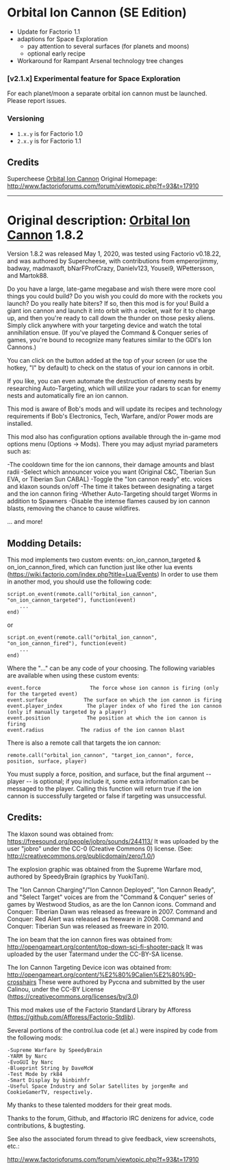 Orbital Ion Cannon (SE Edition)
========================================

- Update for Factorio 1.1
- adaptions for Space Exploration
  - pay attention to several surfaces (for planets and moons)
  - optional early recipe
- Workaround for Rampant Arsenal technology tree changes

### [v2.1.x] Experimental feature for Space Exploration

For each planet/moon a separate orbital ion cannon must be launched.
Please report issues.

### Versioning

- `1.x.y` is for Factorio 1.0
- `2.x.y` is for Factorio 1.1

## Credits

Supercheese [Orbital Ion Cannon](https://mods.factorio.com/mod/Orbital%20Ion%20Cannon) 
Original Homepage: http://www.factorioforums.com/forum/viewtopic.php?f=93&t=17910

---

Original description: [Orbital Ion Cannon](https://mods.factorio.com/mod/Orbital%20Ion%20Cannon) 1.8.2
========================

Version 1.8.2 was released May 1, 2020, was tested using Factorio v0.18.22, and was authored by Supercheese, with contributions from emperorjimmy, badway, madmaxoft, bNarFProfCrazy, Danielv123, Yousei9, WPettersson, and Martok88.

Do you have a large, late-game megabase and wish there were more cool things you could build? Do you wish you could do more with the rockets you launch? Do you really hate biters? If so, then this mod is for you!
Build a giant ion cannon and launch it into orbit with a rocket, wait for it to charge up, and then you're ready to call down the thunder on those pesky aliens.
Simply click anywhere with your targeting device and watch the total annihilation ensue.
(If you've played the Command & Conquer series of games, you're bound to recognize many features similar to the GDI's Ion Cannons.)

You can click on the button added at the top of your screen (or use the hotkey, "I" by default) to check on the status of your ion cannons in orbit.

If you like, you can even automate the destruction of enemy nests by researching Auto-Targeting, which will utilize your radars to scan for enemy nests and automatically fire an ion cannon.

This mod is aware of Bob's mods and will update its recipes and technology requirements if Bob's Electronics, Tech, Warfare, and/or Power mods are installed.

This mod also has configuration options available through the in-game mod options menu (Options -> Mods). There you may adjust myriad parameters such as:

-The cooldown time for the ion cannons, their damage amounts and blast radii
-Select which announcer voice you want (Original C&C, Tiberian Sun EVA, or Tiberian Sun CABAL)
-Toggle the "Ion cannon ready" etc. voices and klaxon sounds on/off
-The time it takes between designating a target and the ion cannon firing
-Whether Auto-Targeting should target Worms in addition to Spawners
-Disable the intense flames caused by ion cannon blasts, removing the chance to cause wildfires.

... and more!

Modding Details:
----------------

This mod implements two custom events: on_ion_cannon_targeted & on_ion_cannon_fired, which can function just like other lua events (https://wiki.factorio.com/index.php?title=Lua/Events)
In order to use them in another mod, you should use the following code:

    script.on_event(remote.call("orbital_ion_cannon", "on_ion_cannon_targeted"), function(event)
        ...
    end)

or

    script.on_event(remote.call("orbital_ion_cannon", "on_ion_cannon_fired"), function(event)
        ...
    end)

Where the "..." can be any code of your choosing. The following variables are available when using these custom events:

    event.force                The force whose ion cannon is firing (only for the targeted event)
    event.surface            The surface on which the ion cannon is firing
    event.player_index        The player index of who fired the ion cannon (only if manually targeted by a player)
    event.position            The position at which the ion cannon is firing
    event.radius            The radius of the ion cannon blast

There is also a remote call that targets the ion cannon:

    remote.call("orbital_ion_cannon", "target_ion_cannon", force, position, surface, player)

You must supply a force, position, and surface, but the final argument -- player -- is optional; if you include it, some extra information can be messaged to the player. Calling this function will return true if the ion cannon is successfully targeted or false if targeting was unsuccessful.

Credits:
--------

The klaxon sound was obtained from: https://freesound.org/people/jobro/sounds/244113/
    It was uploaded by the user "jobro" under the CC-0 (Creative Commons 0) license. (See: http://creativecommons.org/publicdomain/zero/1.0/)

The explosion graphic was obtained from the Supreme Warfare mod, authored by SpeedyBrain (graphics by YuokiTani).

The "Ion Cannon Charging"/"Ion Cannon Deployed", "Ion Cannon Ready", and "Select Target" voices are from the "Command & Conquer" series of games by Westwood Studios, as are the Ion Cannon icons.
    Command and Conquer: Tiberian Dawn was released as freeware in 2007.
    Command and Conquer: Red Alert was released as freeware in 2008.
    Command and Conquer: Tiberian Sun was released as freeware in 2010.

The ion beam that the ion cannon fires was obtained from: http://opengameart.org/content/top-down-sci-fi-shooter-pack
    It was uploaded by the user Tatermand under the CC-BY-SA license.

The Ion Cannon Targeting Device icon was obtained from: http://opengameart.org/content/%E2%80%9Calien%E2%80%9D-crosshairs
    These were authored by Pyccna and submitted by the user Calinou, under the CC-BY License (https://creativecommons.org/licenses/by/3.0)

This mod makes use of the Factorio Standard Library by Afforess (https://github.com/Afforess/Factorio-Stdlib).

Several portions of the control.lua code (et al.) were inspired by code from the following mods:

    -Supreme Warfare by SpeedyBrain
    -YARM by Narc
    -EvoGUI by Narc
    -Blueprint String by DaveMcW
    -Test Mode by rk84
    -Smart Display by binbinhfr
    -Useful Space Industry and Solar Satellites by jorgenRe and CookieGamerTV, respectively.

My thanks to these talented modders for their great mods.

Thanks to the forum, Github, and #factorio IRC denizens for advice, code contributions, & bugtesting.

See also the associated forum thread to give feedback, view screenshots, etc.:

http://www.factorioforums.com/forum/viewtopic.php?f=93&t=17910
